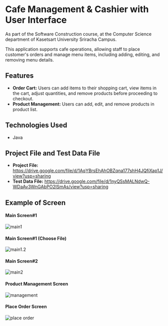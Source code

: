 # Cafe Management & Cashier with User Interface

As part of the Software Construction course, at the Computer Science department of Kasetsart University Sriracha Campus.

This application supports cafe operations, allowing staff to place customer's orders and manage menu items, including adding, editing, and removing menu details.

## Features
* **Order Cart:** Users can add items to their shopping cart, view items in the cart, adjust quantities, and remove products before proceeding to checkout.
* **Product Management:** Users can add, edit, and remove products in product list.

## Technologies Used
- Java

## Project File and Test Data File
* **Project File:** https://drive.google.com/file/d/1AqYBrsEhAhOBZqna177shH4JQfiXap1J/view?usp=sharing
* **Test Data File:** https://drive.google.com/file/d/1nyQSsMALNdwQ-WDaAv3WnGAbPO2ISmAs/view?usp=sharing

## Example of Screen
#### Main Screen#1
![main1](https://github.com/user-attachments/assets/c04dcff7-c2f4-457a-a221-c886f811a00f)
#### Main Screen#1 (Choose File)
![main1.2](https://github.com/user-attachments/assets/3cb81f53-99f8-4d74-9fc7-e1169ba32fd3)
#### Main Screen#2
![main2](https://github.com/user-attachments/assets/369b0d98-ff37-407d-9112-4e73d939edc0)
#### Product Management Screen
![management](https://github.com/user-attachments/assets/3110ef78-4962-453f-ad73-7c65919e8d36)
#### Place Order Screen
![place order](https://github.com/user-attachments/assets/ca27d910-6dd8-491a-b441-d51e9fc40951)
